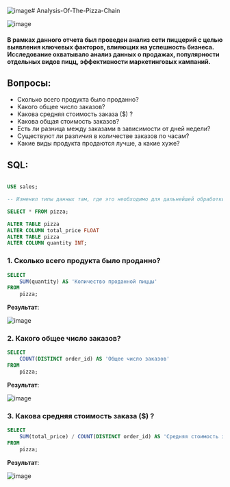![image](https://github.com/rezzstra/Analysis-Of-The-Pizza-Chain/assets/142921009/5a2f7eb2-6f9e-402f-9ae2-977e5253dc02)# Analysis-Of-The-Pizza-Chain

![image](https://github.com/rezzstra/Analysis-Of-The-Pizza-Chain/assets/142921009/fa783a6d-b2e0-4dd2-8526-0ccad7d3d068)

#### В рамках данного отчета был проведен анализ сети пиццерий с целью выявления ключевых факторов, влияющих на успешность бизнеса. Исследование охватывало анализ данных о продажах, популярности отдельных видов пицц, эффективности маркетинговых кампаний.  

## Вопросы: 
* Сколько всего продукта было проданно?
* Какого общее число заказов?
* Какова средняя стоимость заказа ($) ?
* Какова общая стоимость заказов?
* Есть ли разница между заказами в зависимости от дней недели?
* Существуют ли различия в количестве заказов по часам?
* Какие виды продукта продаются лучше, а какие хуже?

## SQL: 

```SQL

USE sales;

-- Изменил типы данных там, где это необходимо для дальнейшей обработки.

SELECT * FROM pizza;

ALTER TABLE pizza
ALTER COLUMN total_price FLOAT
ALTER TABLE pizza
ALTER COLUMN quantity INT;

```



### 1.  Сколько всего продукта было проданно?

```SQL
SELECT
	SUM(quantity) AS 'Количество проданной пиццы'
FROM 
	pizza;
```

**Результат**:

![image](https://github.com/rezzstra/Analysis-Of-The-Pizza-Chain/assets/142921009/d98f0f58-5152-4649-b89c-232bdbff266c)

  
### 2. Какого общее число заказов?

```SQL
SELECT
	COUNT(DISTINCT order_id) AS 'Общее число заказов'
FROM
	pizza;
```

**Результат**:

![image](https://github.com/rezzstra/Analysis-Of-The-Pizza-Chain/assets/142921009/95bd28d6-573e-43db-a1b2-acf73928d883)

### 3.  Какова средняя стоимость заказа ($) ?

```SQL
SELECT 
	SUM(total_price) / COUNT(DISTINCT order_id) AS 'Cредняя стоимость заказа'
FROM
	pizza;
```

**Результат**:

![image](https://github.com/rezzstra/Analysis-Of-The-Pizza-Chain/assets/142921009/95bd28d6-573e-43db-a1b2-acf73928d883)




